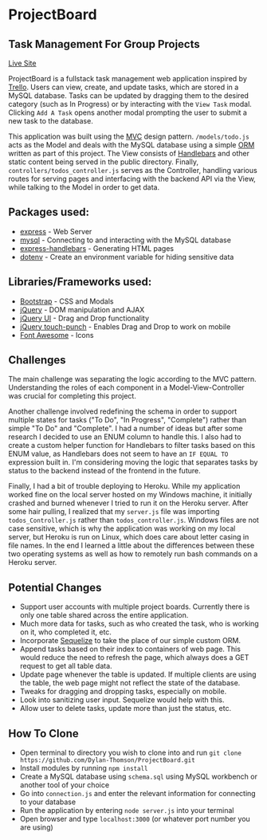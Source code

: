 # ProjectBoard

## Task Management For Group Projects

[Live Site](https://lit-fjord-11882.herokuapp.com/)

ProjectBoard is a fullstack task management web application inspired by [Trello](https://trello.com/). Users can view, create, and update tasks, which are stored in a MySQL database. Tasks can be updated by dragging them to the desired category (such as In Progress) or by interacting with the `View Task` modal. Clicking `Add A Task` opens another modal prompting the user to submit a new task to the database. 

This application was built using the [MVC](https://en.wikipedia.org/wiki/Model%E2%80%93view%E2%80%93controller) design pattern. `/models/todo.js` acts as the Model and deals with the MySQL database using a simple [ORM](https://en.wikipedia.org/wiki/Object-relational_mapping) written as part of this project. The View consists of [Handlebars](https://www.npmjs.com/package/handlebars) and other static content being served in the public directory. Finally, `controllers/todos_controller.js` serves as the Controller, handling various routes for serving pages and interfacing with the backend API via the View, while talking to the Model in order to get data. 

## Packages used: 
* [express](https://www.npmjs.com/package/express) - Web Server
* [mysql](https://www.npmjs.com/package/mysql) - Connecting to and interacting with the MySQL database
* [express-handlebars](https://www.npmjs.com/package/express-handlebars) - Generating HTML pages
* [dotenv](https://www.npmjs.com/package/dotenv) - Create an environment variable for hiding sensitive data

## Libraries/Frameworks used:
* [Bootstrap](https://getbootstrap.com/) - CSS and Modals
* [jQuery](https://jquery.com/) - DOM manipulation and AJAX
* [jQuery UI](https://jqueryui.com/) - Drag and Drop functionality
* [jQuery touch-punch](http://touchpunch.furf.com/) - Enables Drag and Drop to work on mobile
* [Font Awesome](https://fontawesome.com/) - Icons

## Challenges
The main challenge was separating the logic according to the MVC pattern. Understanding the roles of each component in a Model-View-Controller was crucial for completing this project.

Another challenge involved redefining the schema in order to support multiple states for tasks ("To Do", "In Progress", "Complete") rather than simple "To Do" and "Complete". I had a number of ideas but after some research I decided to use an ENUM column to handle this. I also had to create a custom helper function for Handlebars to filter tasks based on this ENUM value, as Handlebars does not seem to have an `IF EQUAL TO` expression built in. I'm considering moving the logic that separates tasks by status to the backend instead of the frontend in the future.

Finally, I had a bit of trouble deploying to Heroku. While my application worked fine on the local server hosted on my Windows machine, it initially crashed and burned whenever I tried to run it on the Heroku server. After some hair pulling, I realized that my `server.js` file was importing `todos_Controller.js` rather than `todos_controller.js`. Windows files are not case sensitive, which is why the application was working on my local server, but Heroku is run on Linux, which does care about letter casing in file names. In the end I learned a little about the differences between these two operating systems as well as how to remotely run bash commands on a Heroku server.

## Potential Changes
* Support user accounts with multiple project boards. Currently there is only one table shared across the entire application.
* Much more data for tasks, such as who created the task, who is working on it, who completed it, etc. 
* Incorporate [Sequelize](http://docs.sequelizejs.com/) to take the place of our simple custom ORM.
* Append tasks based on their index to containers of web page. This would reduce the need to refresh the page, which always does a GET request to get all table data.
* Update page whenever the table is updated. If multiple clients are using the table, the web page might not reflect the state of the database.
* Tweaks for dragging and dropping tasks, especially on mobile.
* Look into sanitizing user input. Sequelize would help with this.
* Allow user to delete tasks, update more than just the status, etc.

## How To Clone
* Open terminal to directory you wish to clone into and run `git clone https://github.com/Dylan-Thomson/ProjectBoard.git`
* Install modules by running `npm install`
* Create a MySQL database using `schema.sql` using MySQL workbench or another tool of your choice
* Go into `connection.js` and enter the relevant information for connecting to your database
* Run the application by entering `node server.js` into your terminal
* Open browser and type `localhost:3000` (or whatever port number you are using)
